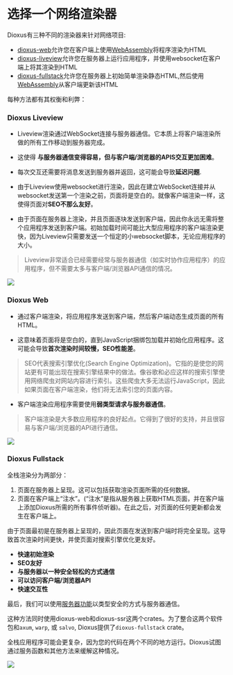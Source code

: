 # 选择一个网络渲染器

Dioxus有三种不同的渲染器来针对网络项目:

- [dioxus-web](wasm.md)允许您在客户端上使用[WebAssembly](https://rustwasm.github.io/docs/book/)将程序渲染为HTML
- [dioxus-liveview](liveview.md)允许您在服务器上运行应用程序，并使用websocket在客户端上将其渲染到HTML
- [dioxus-fullstack](fullstack.md)允许您在服务器上初始简单渲染静态HTML,然后使用[WebAssembly](https://rustwasm.github.io/docs/book/)从客户端更新该HTML

每种方法都有其权衡和利弊：

### Dioxus Liveview

- Liveview渲染通过WebSocket连接与服务器通信。它本质上将客户端渲染所做的所有工作移动到服务器完成。

- 这使得 **与服务器通信变得容易，但与客户端/浏览器的APIS交互更加困难**。

- 每次交互还需要将消息发送到服务器并返回，这可能会导致**延迟问题**.

- 由于Liveview使用websocket进行渲染，因此在建立WebSocket连接并从websocket发送第一个渲染之前，页面将是空白的。就像客户端渲染一样，这使得页面对**SEO不那么友好**。

- 由于页面在服务器上渲染，并且页面逐块发送到客户端，因此你永远无需将整个应用程序发送到客户端。初始加载时间可能比大型应用程序的客户端渲染更快，因为Liveview只需要发送一个恒定的小websocket脚本，无论应用程序的大小。

> Liveview非常适合已经需要经常与服务器通信（如实时协作应用程序）的应用程序，但不需要太多与客户端/浏览器API通信的情况。

[![](https://mermaid.ink/img/pako:eNplULFOw0AM_RXLc7Mw3sBQVUIMRYgKdcli5ZzkRHIuPl8QqvrvXJICRXiy3nt-9-6dsRHP6DAZGe8CdUpjNd3VEcpsVT4SK1TVPRxYJ1YHL_yeOdkqWMGF3w4U32Y6nSQmXvknMQYNXW8g7bfk2JPBg0g3MCTmdH1rJhenx2is1FiYri43wJ8or3O2H1Liv0w3hw724kMb2MMzdcUYNziyjhR8-f15Pq3Reh65RldWzy3lwWqs46VIKZscPmODzjTzBvPJ__aFrqUhFZR9MNH92uhS7OULYSF1lw?type=png)](https://mermaid.live/edit#pako:eNplULFOw0AM_RXLc7Mw3sBQVUIMRYgKdcli5ZzkRHIuPl8QqvrvXJICRXiy3nt-9-6dsRHP6DAZGe8CdUpjNd3VEcpsVT4SK1TVPRxYJ1YHL_yeOdkqWMGF3w4U32Y6nSQmXvknMQYNXW8g7bfk2JPBg0g3MCTmdH1rJhenx2is1FiYri43wJ8or3O2H1Liv0w3hw724kMb2MMzdcUYNziyjhR8-f15Pq3Reh65RldWzy3lwWqs46VIKZscPmODzjTzBvPJ__aFrqUhFZR9MNH92uhS7OULYSF1lw)

### Dioxus Web

- 通过客户端渲染，将应用程序发送到客户端，然后客户端动态生成页面的所有HTML。

- 这意味着页面将是空白的，直到JavaScript捆绑包加载并初始化应用程序。这可能会导致**首次渲染时间较慢，SEO性能差**。

> SEO代表搜索引擎优化(Search Engine Optimization)。它指的是使您的网站更有可能出现在搜索引擎结果中的做法。像谷歌和必应这样的搜索引擎使用网络爬虫对网站内容进行索引。这些爬虫大多无法运行JavaScript，因此如果页面在客户端渲染，他们将无法索引您的页面内容。

- 客户端渲染应用程序需要使用**弱类型请求与服务器通信**。

> 客户端渲染是大多数应用程序的良好起点。它得到了很好的支持，并且很容易与客户端/浏览器的API进行通信。

[![](https://mermaid.ink/img/pako:eNpVkDFPwzAQhf-KdXOzMHpgqJAQAwytEIsXK35JLBJfez4Xoar_HSemQtzke9_z2e-u1HMAWcrqFU_Rj-KX7vLgkqm1F_7KENN1j-YIuUCsOeBckLUZmrjx_ezT54rziVNG42-sMBLHSQ0Pd8vH5NU8M48zTAby71sr3CYdkAIEoen37h-y5n3910tSiO81cqIdLZDFx1DDXNerjnTCAke2HgMGX2Z15NKtWn1RPn6nnqxKwY7KKfzFJzv4OVcVISrLa1vQtqfbDzd0ZKY?type=png)](https://mermaid.live/edit#pako:eNpVkDFPwzAQhf-KdXOzMHpgqJAQAwytEIsXK35JLBJfez4Xoar_HSemQtzke9_z2e-u1HMAWcrqFU_Rj-KX7vLgkqm1F_7KENN1j-YIuUCsOeBckLUZmrjx_ezT54rziVNG42-sMBLHSQ0Pd8vH5NU8M48zTAby71sr3CYdkAIEoen37h-y5n3910tSiO81cqIdLZDFx1DDXNerjnTCAke2HgMGX2Z15NKtWn1RPn6nnqxKwY7KKfzFJzv4OVcVISrLa1vQtqfbDzd0ZKY)

### Dioxus Fullstack

全栈渲染分为两部分：
1. 页面在服务器上呈现。这可以包括获取渲染页面所需的任何数据。
2. 页面在客户端上“注水”。(“注水”是指从服务器上获取HTML页面，并在客户端上添加Dioxus所需的所有事件侦听器)。在此之后，对页面的任何更新都会发生在客户端上。

由于页面最初是在服务器上呈现的，因此页面在发送到客户端时将完全呈现。这导致首次渲染时间更快，并使页面对搜索引擎优化更友好。

- **快速初始渲染**
- **SEO友好**
- **与服务器以一种安全轻松的方式通信**
- **可以访问客户端/浏览器API**
- **快速交互性**

最后，我们可以使用[服务器功能](../reference/fullstack/server_functions.md)以类型安全的方式与服务器通信。

这种方法同时使用dioxus-web和dioxus-ssr这两个crates。为了整合这两个软件包和`axum`, `warp`, 或 `salvo`, Dioxus提供了`dioxus-fullstack` crate。

全栈应用程序可能会更复杂，因为您的代码在两个不同的地方运行。Dioxus试图通过服务函数和其他方法来缓解这种情况。

[![](https://mermaid.ink/img/pako:eNpdkL1uwzAMhF9F4BwvHTV0KAIUHdohQdFFi2CdbQG2mFCUiyDIu9e2-hOUE3H34UDelVoOIEtZvWIffS9-auYHl8wyT8KfGWKa5tEcITPEmgPOBVkrUMXNPyAFCMJK5BOnjIq8scJI7Ac13N1RH4NX88zcjzAZyJX-8bfIl6QQ32qcv7PuhP-ANe_rpb8KJ9rRBJl8DMt71zXAkQ6Y4Mgua0Dny6iOXLotqC_Kx0tqyaoU7Kicwl8hZDs_5kVFiMryWivbmrt9AacxbGg?type=png)](https://mermaid.live/edit#pako:eNpdkL1uwzAMhF9F4BwvHTV0KAIUHdohQdFFi2CdbQG2mFCUiyDIu9e2-hOUE3H34UDelVoOIEtZvWIffS9-auYHl8wyT8KfGWKa5tEcITPEmgPOBVkrUMXNPyAFCMJK5BOnjIq8scJI7Ac13N1RH4NX88zcjzAZyJX-8bfIl6QQ32qcv7PuhP-ANe_rpb8KJ9rRBJl8DMt71zXAkQ6Y4Mgua0Dny6iOXLotqC_Kx0tqyaoU7Kicwl8hZDs_5kVFiMryWivbmrt9AacxbGg)
